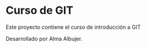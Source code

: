 
# Curso de GIT

Este proyecto contiene el curso de introducción a GIT

Desarrollado por Alma Albujer.

